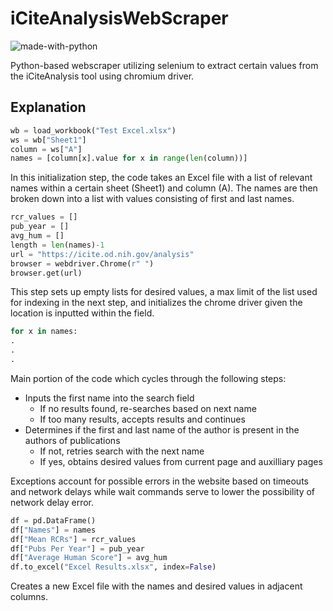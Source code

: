 # iCiteAnalysisWebScraper
![made-with-python](https://img.shields.io/badge/Made%20with-Python-1f425f.svg)

Python-based webscraper utilizing selenium to extract certain values from the iCiteAnalysis tool using chromium driver. 

## Explanation 

```python
wb = load_workbook("Test Excel.xlsx")
ws = wb["Sheet1"]
column = ws["A"]
names = [column[x].value for x in range(len(column))]
```

In this initialization step, the code takes an Excel file with a list of relevant names within a certain sheet (Sheet1) and column (A). The names are then broken down into a list with values consisting of first and last names. 

```python
rcr_values = []
pub_year = []
avg_hum = []
length = len(names)-1
url = "https://icite.od.nih.gov/analysis"
browser = webdriver.Chrome(r" ")
browser.get(url)
```

This step sets up empty lists for desired values, a max limit of the list used for indexing in the next step, and initializes the chrome driver given the location is inputted within the field.

```python
for x in names:
.
.
.
```

Main portion of the code which cycles through the following steps: 
* Inputs the first name into the search field
  * If no results found, re-searches based on next name
  * If too many results, accepts results and continues
* Determines if the first and last name of the author is present in the authors of publications
  * If not, retries search with the next name
  * If yes, obtains desired values from current page and auxilliary pages

Exceptions account for possible errors in the website based on timeouts and network delays while wait commands serve to lower the possibility of network delay error. 

```python
df = pd.DataFrame()
df["Names"] = names
df["Mean RCRs"] = rcr_values
df["Pubs Per Year"] = pub_year
df["Average Human Score"] = avg_hum
df.to_excel("Excel Results.xlsx", index=False)
```

Creates a new Excel file with the names and desired values in adjacent columns.
